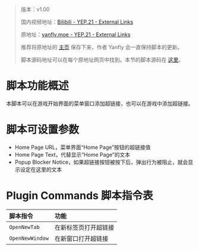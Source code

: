 > 版本：v1.00
>
> 国内视频地址：[Bilibili - YEP.21 - External Links](https://www.bilibili.com/video/av3174787/#page=26)
>
> 原地址：[yanfly.moe - YEP.21 - External Links](http://yanfly.moe/2015/10/25/yep-021-external-links/)
> 
> 推荐将原地址的 [主页](http://yanfly.moe/yep/) 保存下来，作者 Yanfly 会一直保持脚本的更新。
> 
> 脚本源码地址可以在每个原地址网页中找到。本节的脚本源码在 [这里](https://www.dropbox.com/s/sdmyxfqpgt50ofp/YEP_ExternalLinks.js?dl=0)。

# 脚本功能概述

本脚本可以在游戏开始界面的菜单窗口添加超链接，也可以在游戏中添加超链接。

# 脚本可设置参数

- Home Page URL，菜单界面“Home Page”按钮的超链接值
- Home Page Text，代替显示“Home Page”的文本
- Popup Blocker Notice，如果超链接按钮被按下后，弹出行为被阻止，就会显示设定在这里的文本

# Plugin Commands 脚本指令表

脚本指令|功能
:-|:-
`OpenNewTab`|在新标签页打开超链接
`OpenNewWindow`|在新窗口打开超链接

